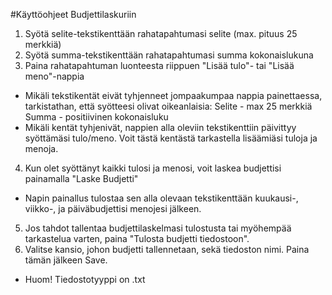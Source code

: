 #Käyttöohjeet Budjettilaskuriin

1. Syötä selite-tekstikenttään rahatapahtumasi selite (max. pituus 25 merkkiä)
2. Syötä summa-tekstikenttään rahatapahtumasi summa kokonaislukuna
3. Paina rahatapahtuman luonteesta riippuen "Lisää tulo"- tai "Lisää meno"-nappia
  * Mikäli tekstikentät eivät tyhjenneet jompaakumpaa nappia painettaessa, tarkistathan, että syötteesi olivat oikeanlaisia:
    Selite - max 25 merkkiä
    Summa - positiivinen kokonaisluku
  * Mikäli kentät tyhjenivät, nappien alla oleviin tekstikenttiin päivittyy syöttämäsi tulo/meno. Voit tästä kentästä tarkastella lisäämiäsi tuloja ja menoja.

4. Kun olet syöttänyt kaikki tulosi ja menosi, voit laskea budjettisi painamalla "Laske Budjetti"
  * Napin painallus tulostaa sen alla olevaan tekstikenttään kuukausi-, viikko-, ja päiväbudjettisi menojesi jälkeen.

5. Jos tahdot tallentaa budjettilaskelmasi tulostusta tai myöhempää tarkastelua varten, paina "Tulosta budjetti tiedostoon".
6. Valitse kansio, johon budjetti tallennetaan, sekä tiedoston nimi. Paina tämän jälkeen Save. 
  * Huom! Tiedostotyyppi on .txt

